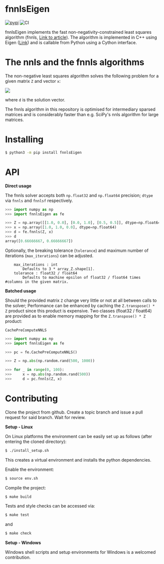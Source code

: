 # fnnlsEigen

[![pypi](https://img.shields.io/pypi/v/fnnlsEigen)](https://pypi.org/project/fnnlsEigen)
![CI](https://github.com/mikaeltw/fnnlsEigen/actions/workflows/buildci.yml/badge.svg?branch=master)

fnnlsEigen implements the fast non-negativity-constrained least squares algorithm (fnnls, [Link to article](https://analyticalsciencejournals.onlinelibrary.wiley.com/doi/abs/10.1002/(SICI)1099-128X(199709/10)11:5%3C393::AID-CEM483%3E3.0.CO;2-L)). The algorithm is implemented in C++ using Eigen ([Link](https://eigen.tuxfamily.org/index.php?title=Main_Page)) and is callable from Python using a Cython interface.

# The nnls and the fnnls algorithms
The non-negative least squares algorithm solves the following problem for a given matrix `Z` and vector `x`:

<img src="https://render.githubusercontent.com/render/math?math=\LARGE\displaystyle\min\limits_{d\geq0}\left|\left|x-Zd\right|\right|_2">

where `d` is the solution vector.

The fnnls algorithm in this repository is optimised for intermediary sparsed matrices and is considerably faster than e.g. SciPy's
nnls algorithm for large matrices.

# Installing
``` bash
$ python3 -m pip install fnnlsEigen
```

# API

**Direct usage**

The fnnls solver accepts both `np.float32` and `np.float64` precision; `dtype` via `fnnls` and `fnnlsf` respectively.

``` python
>>> import numpy as np
>>> import fnnlsEigen as fe

>>> Z = np.array([[1.0, 0.0], [0.0, 1.0], [0.5, 0.5]], dtype=np.float64)
>>> x = np.array([1.0, 1.0, 0.0], dtype=np.float64)
>>> d = fe.fnnls(Z, x)
>>> d
array([0.66666667, 0.66666667])
```

Optionally, the breaking tolerance (`tolerance`) and maximum number of iterations (`max_iterations`) can be adjusted.
```
    max_iterations : int
        Defaults to 3 * array_Z.shape[1].
    tolerance : float32 / float64
        Defaults to machine epsilon of float32 / float64 times #columns in the given matrix.
```

**Batched usage**

Should the provided matrix `Z` change very little or not at all between calls to the solver; Performance can be enhanced by caching
the `Z.transpose() * Z` product since this product is expensive. Two classes (float32 / float64) are provided as to enable memory mapping for the
`Z.transpose() * Z` product:

```
CachePreComputeNNLS
```

``` python
>>> import numpy as np
>>> import fnnlsEigen as fe

>>> pc = fe.CachePreComputeNNLS()

>>> Z = np.abs(np.random.rand(500, 1000))

>>> for _ in range(0, 100):
>>>     x = np.abs(np.random.rand(500))
>>>     d = pc.fnnls(Z, x)
```

# Contributing
Clone the project from github. Create a topic branch and issue a pull request for said branch. Wait for review.

**Setup - Linux**

On Linux platforms the environment can be easily set up as follows (after entering the cloned directory):

``` bash
$ ./install_setup.sh
```
This creates a virtual environment and installs the python dependencies.

Enable the environment:
``` bash
$ source env.sh
```

Compile the project:
``` bash
$ make build
```

Tests and style checks can be accessed via:
``` bash
$ make test
```

and

``` bash
$ make check
```

**Setup - Windows**

Windows shell scripts and setup environments for Windows is a welcomed contribution.
